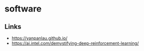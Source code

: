 # software

## Links
* https://yanpanlau.github.io/
* https://ai.intel.com/demystifying-deep-reinforcement-learning/
